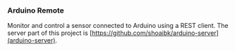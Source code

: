 ### Arduino Remote

Monitor and control a sensor connected to Arduino using a REST client. The server part of this project is [https://github.com/shoaibk/arduino-server](arduino-server).


